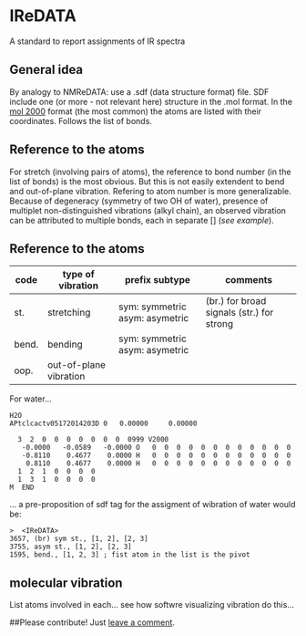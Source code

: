 # IReDATA
A standard to report assignments of IR spectra
## General idea
By analogy to NMReDATA: use a .sdf (data structure format) file. SDF include one (or more - not relevant here) structure in the .mol format. In the [mol 2000](https://chem.libretexts.org/Courses/University_of_Arkansas_Little_Rock/ChemInformatics_(2017)%3A_Chem_4399%2F%2F5399/2.2%3A_Chemical_Representations_on_Computer%3A_Part_II/2.2.2%3A_Anatomy_of_a_MOL_file) format (the most common) the atoms are listed with their coordinates. Follows the list of bonds.
## Reference to the atoms
For stretch (involving pairs of atoms), the reference to bond number (in the list of bonds) is the most obvious. But this is not easily extendent to bend and out-of-plane vibration. Refering to atom number is more generalizable. Because of degeneracy (symmetry of two OH of water), presence of multiplet non-distinguished vibrations (alkyl chain), an observed vibration can be attributed to multiple bonds, each in separate [] (*see example*).
## Reference to the atoms

|code|type of vibration|prefix subtype|comments|
|----|-----------------|-------|-------|
|st.|stretching|sym: symmetric asym: asymetric|(br.) for broad signals (str.) for strong|
|bend.|bending|sym: symmetric asym: asymetric||
|oop.|out-of-plane vibration|||

For water...
```
H2O
APtclcactv05172014203D 0   0.00000     0.00000
 
  3  2  0  0  0  0  0  0  0  0999 V2000
   -0.0000   -0.0589   -0.0000 O   0  0  0  0  0  0  0  0  0  0  0  0
   -0.8110    0.4677    0.0000 H   0  0  0  0  0  0  0  0  0  0  0  0
    0.8110    0.4677    0.0000 H   0  0  0  0  0  0  0  0  0  0  0  0
  1  2  1  0  0  0  0
  1  3  1  0  0  0  0
M  END
```
... a pre-proposition of sdf tag for the assigment of wibration of water would be:
```
>  <IReDATA>
3657, (br) sym st., [1, 2], [2, 3]
3755, asym st., [1, 2], [2, 3]
1595, bend., [1, 2, 3] ; fist atom in the list is the pivot

```
## molecular vibration
List atoms involved in each... 
see how softwre visualizing vibration do this...

##Please contribute!
Just [leave a comment](https://github.com/CHEMeDATA/IReDATA/issues/new/choose).


